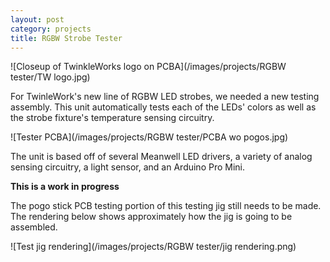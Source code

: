 ```yaml
---
layout: post
category: projects
title: RGBW Strobe Tester
---
```

![Closeup of TwinkleWorks logo on PCBA](/images/projects/RGBW tester/TW logo.jpg)

For TwinleWork's new line of RGBW LED strobes, we needed a new testing assembly. This unit automatically tests each of the LEDs' colors as well as the strobe fixture's temperature sensing circuitry.<!--more-->

![Tester PCBA](/images/projects/RGBW tester/PCBA wo pogos.jpg)

The unit is based off of several Meanwell LED drivers, a variety of analog sensing circuitry, a light sensor, and an Arduino Pro Mini.

**This is a work in progress**

The pogo stick PCB testing portion of this testing jig still needs to be made. The rendering below shows approximately how the jig is going to be assembled.

![Test jig rendering](/images/projects/RGBW tester/jig rendering.png)